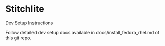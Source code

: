 Stitchlite
==========

Dev Setup Instructions

Follow detailed dev setup docs available in docs/install_fedora_rhel.md of this git repo.

